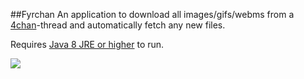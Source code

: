 ##Fyrchan
An application to download all images/gifs/webms from a [4chan](http://4chan.org/)-thread and automatically fetch any new files. 


Requires [Java 8 JRE or higher](http://www.oracle.com/technetwork/java/javase/downloads/index.html) to run.

<img src=http://i.imgur.com/MxumFEe.png>
